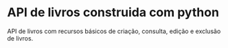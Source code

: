 # API de livros construida com python

API de livros com recursos básicos de criação, consulta, edição e exclusão de livros.
